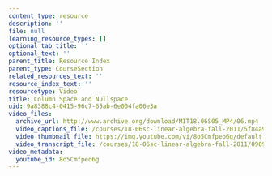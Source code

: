 ```yaml
---
content_type: resource
description: ''
file: null
learning_resource_types: []
optional_tab_title: ''
optional_text: ''
parent_title: Resource Index
parent_type: CourseSection
related_resources_text: ''
resource_index_text: ''
resourcetype: Video
title: Column Space and Nullspace
uid: 9a8388c4-0415-96c7-65ab-6e004fa06e3a
video_files:
  archive_url: http://www.archive.org/download/MIT18.06S05_MP4/06.mp4
  video_captions_file: /courses/18-06sc-linear-algebra-fall-2011/5f84a9c9097b5711acfdcd201abae25b_8o5Cmfpeo6g.vtt
  video_thumbnail_file: https://img.youtube.com/vi/8o5Cmfpeo6g/default.jpg
  video_transcript_file: /courses/18-06sc-linear-algebra-fall-2011/0909fbd8d8d5c1853d19717781ea1332_8o5Cmfpeo6g.pdf
video_metadata:
  youtube_id: 8o5Cmfpeo6g
---
```

